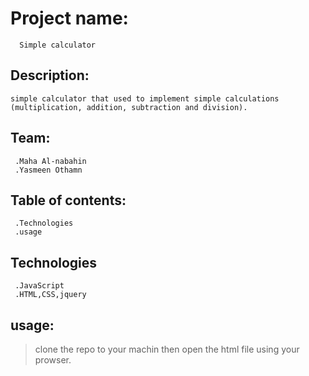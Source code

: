 # Project name:
```
  Simple calculator
```
## Description:
```
simple calculator that used to implement simple calculations (multiplication, addition, subtraction and division). 
```
## Team:
```
 .Maha Al-nabahin 
 .Yasmeen Othamn
```
## Table of contents:
```
 .Technologies
 .usage
```
## Technologies
```
 .JavaScript
 .HTML,CSS,jquery
```
## usage:

> clone the repo to your machin then open the html file using your prowser.

